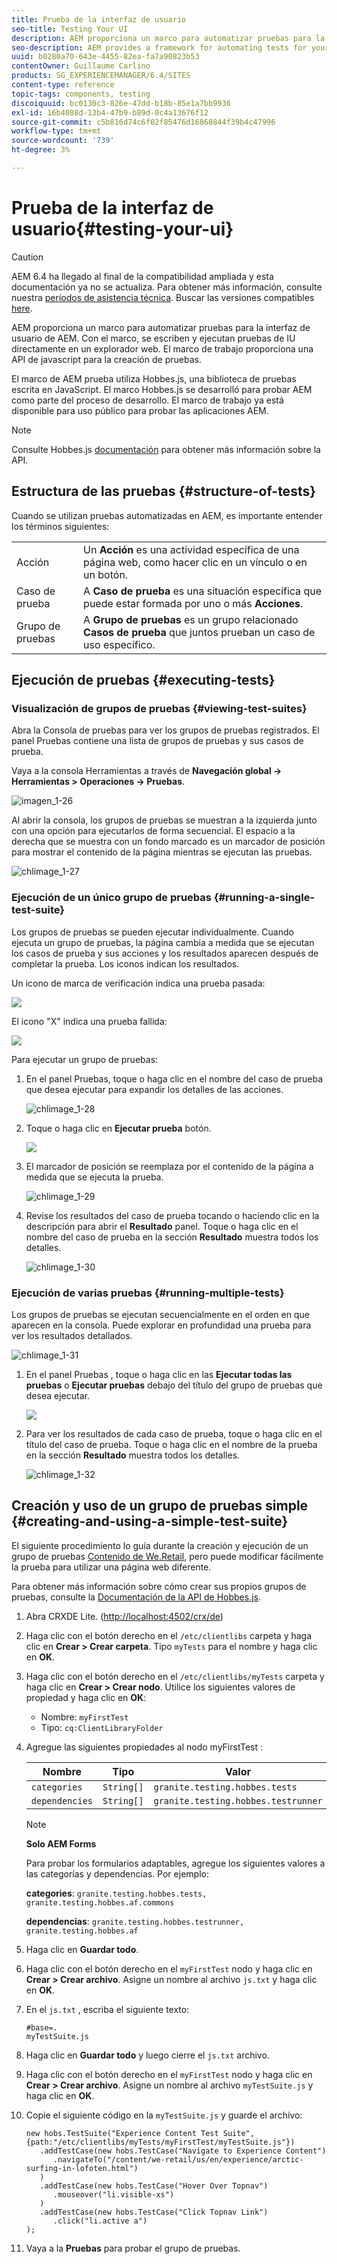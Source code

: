 ```yaml
---
title: Prueba de la interfaz de usuario
seo-title: Testing Your UI
description: AEM proporciona un marco para automatizar pruebas para la interfaz de usuario de AEM
seo-description: AEM provides a framework for automating tests for your AEM UI
uuid: b0280a70-643e-4455-82ea-fa7a90823b53
contentOwner: Guillaume Carlino
products: SG_EXPERIENCEMANAGER/6.4/SITES
content-type: reference
topic-tags: components, testing
discoiquuid: bc0130c3-826e-47dd-b18b-85e1a7bb9936
exl-id: 16b4088d-13b4-47b9-b89d-0c4a13676f12
source-git-commit: c5b816d74c6f02f85476d16868844f39b4c47996
workflow-type: tm+mt
source-wordcount: '739'
ht-degree: 3%

---
```


# Prueba de la interfaz de usuario{#testing-your-ui}

>[!CAUTION]
>
>AEM 6.4 ha llegado al final de la compatibilidad ampliada y esta documentación ya no se actualiza. Para obtener más información, consulte nuestra [períodos de asistencia técnica](https://helpx.adobe.com/es/support/programs/eol-matrix.html). Buscar las versiones compatibles [here](https://experienceleague.adobe.com/docs/).

AEM proporciona un marco para automatizar pruebas para la interfaz de usuario de AEM. Con el marco, se escriben y ejecutan pruebas de IU directamente en un explorador web. El marco de trabajo proporciona una API de javascript para la creación de pruebas.

El marco de AEM prueba utiliza Hobbes.js, una biblioteca de pruebas escrita en JavaScript. El marco Hobbes.js se desarrolló para probar AEM como parte del proceso de desarrollo. El marco de trabajo ya está disponible para uso público para probar las aplicaciones AEM.

>[!NOTE]
>
>Consulte Hobbes.js [documentación](https://helpx.adobe.com/experience-manager/6-4/sites/developing/using/reference-materials/test-api/index.html) para obtener más información sobre la API.

## Estructura de las pruebas {#structure-of-tests}

Cuando se utilizan pruebas automatizadas en AEM, es importante entender los términos siguientes:

|  |  |
|---|---|
| Acción | Un **Acción** es una actividad específica de una página web, como hacer clic en un vínculo o en un botón. |
| Caso de prueba | A **Caso de prueba** es una situación específica que puede estar formada por uno o más **Acciones**. |
| Grupo de pruebas | A **Grupo de pruebas** es un grupo relacionado **Casos de prueba** que juntos prueban un caso de uso específico. |

## Ejecución de pruebas {#executing-tests}

### Visualización de grupos de pruebas {#viewing-test-suites}

Abra la Consola de pruebas para ver los grupos de pruebas registrados. El panel Pruebas contiene una lista de grupos de pruebas y sus casos de prueba.

Vaya a la consola Herramientas a través de **Navegación global -> Herramientas > Operaciones -> Pruebas**.

![imagen_1-26](assets/chlimage_1-26.png)

Al abrir la consola, los grupos de pruebas se muestran a la izquierda junto con una opción para ejecutarlos de forma secuencial. El espacio a la derecha que se muestra con un fondo marcado es un marcador de posición para mostrar el contenido de la página mientras se ejecutan las pruebas.

![chlimage_1-27](assets/chlimage_1-27.png)

### Ejecución de un único grupo de pruebas {#running-a-single-test-suite}

Los grupos de pruebas se pueden ejecutar individualmente. Cuando ejecuta un grupo de pruebas, la página cambia a medida que se ejecutan los casos de prueba y sus acciones y los resultados aparecen después de completar la prueba. Los iconos indican los resultados.

Un icono de marca de verificación indica una prueba pasada:

![](do-not-localize/chlimage_1-5.png)

El icono &quot;X&quot; indica una prueba fallida:

![](do-not-localize/chlimage_1-6.png)

Para ejecutar un grupo de pruebas:

1. En el panel Pruebas, toque o haga clic en el nombre del caso de prueba que desea ejecutar para expandir los detalles de las acciones.

   ![chlimage_1-28](assets/chlimage_1-28.png)

1. Toque o haga clic en **Ejecutar prueba** botón.

   ![](do-not-localize/chlimage_1-7.png)

1. El marcador de posición se reemplaza por el contenido de la página a medida que se ejecuta la prueba.

   ![chlimage_1-29](assets/chlimage_1-29.png)

1. Revise los resultados del caso de prueba tocando o haciendo clic en la descripción para abrir el **Resultado** panel. Toque o haga clic en el nombre del caso de prueba en la sección **Resultado** muestra todos los detalles.

   ![chlimage_1-30](assets/chlimage_1-30.png)

### Ejecución de varias pruebas {#running-multiple-tests}

Los grupos de pruebas se ejecutan secuencialmente en el orden en que aparecen en la consola. Puede explorar en profundidad una prueba para ver los resultados detallados.

![chlimage_1-31](assets/chlimage_1-31.png)

1. En el panel Pruebas , toque o haga clic en las **Ejecutar todas las pruebas** o **Ejecutar pruebas** debajo del título del grupo de pruebas que desea ejecutar.

   ![](do-not-localize/chlimage_1-8.png)

1. Para ver los resultados de cada caso de prueba, toque o haga clic en el título del caso de prueba. Toque o haga clic en el nombre de la prueba en la sección **Resultado** muestra todos los detalles.

   ![chlimage_1-32](assets/chlimage_1-32.png)

## Creación y uso de un grupo de pruebas simple {#creating-and-using-a-simple-test-suite}

El siguiente procedimiento lo guía durante la creación y ejecución de un grupo de pruebas [Contenido de We.Retail](/help/sites-developing/we-retail.md), pero puede modificar fácilmente la prueba para utilizar una página web diferente.

Para obtener más información sobre cómo crear sus propios grupos de pruebas, consulte la [Documentación de la API de Hobbes.js](https://helpx.adobe.com/experience-manager/6-4/sites/developing/using/reference-materials/test-api/index.html).

1. Abra CRXDE Lite. ([http://localhost:4502/crx/de](http://localhost:4502/crx/de))
1. Haga clic con el botón derecho en el `/etc/clientlibs` carpeta y haga clic en **Crear > Crear carpeta**. Tipo `myTests` para el nombre y haga clic en **OK**.
1. Haga clic con el botón derecho en el `/etc/clientlibs/myTests` carpeta y haga clic en **Crear > Crear nodo**. Utilice los siguientes valores de propiedad y haga clic en **OK**:

   * Nombre: `myFirstTest`
   * Tipo: `cq:ClientLibraryFolder`

1. Agregue las siguientes propiedades al nodo myFirstTest :

   | Nombre | Tipo | Valor  |
   |---|---|---|
   | `categories` | `String[]` | `granite.testing.hobbes.tests` |
   | `dependencies` | `String[]` | `granite.testing.hobbes.testrunner` |

   >[!NOTE]
   >
   >**Solo AEM Forms**
   >
   >Para probar los formularios adaptables, agregue los siguientes valores a las categorías y dependencias. Por ejemplo:
   >
   >**categories**: `granite.testing.hobbes.tests, granite.testing.hobbes.af.commons`
   >
   >**dependencias**: `granite.testing.hobbes.testrunner, granite.testing.hobbes.af`

1. Haga clic en **Guardar todo**.
1. Haga clic con el botón derecho en el `myFirstTest` nodo y haga clic en **Crear > Crear archivo**. Asigne un nombre al archivo `js.txt` y haga clic en **OK**.
1. En el `js.txt` , escriba el siguiente texto:

   ```
   #base=.
   myTestSuite.js
   ```

1. Haga clic en **Guardar todo** y luego cierre el `js.txt` archivo.
1. Haga clic con el botón derecho en el `myFirstTest` nodo y haga clic en **Crear > Crear archivo**. Asigne un nombre al archivo `myTestSuite.js` y haga clic en **OK**.
1. Copie el siguiente código en la `myTestSuite.js` y guarde el archivo:

   ```
   new hobs.TestSuite("Experience Content Test Suite", {path:"/etc/clientlibs/myTests/myFirstTest/myTestSuite.js"})
      .addTestCase(new hobs.TestCase("Navigate to Experience Content")
         .navigateTo("/content/we-retail/us/en/experience/arctic-surfing-in-lofoten.html")
      )
      .addTestCase(new hobs.TestCase("Hover Over Topnav")
         .mouseover("li.visible-xs")
      )
      .addTestCase(new hobs.TestCase("Click Topnav Link")
         .click("li.active a")
   );
   ```

1. Vaya a la **Pruebas** para probar el grupo de pruebas.
